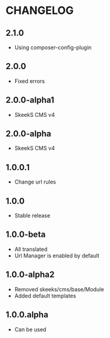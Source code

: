CHANGELOG
==============

2.1.0
-----------------
 * Using composer-config-plugin
 
2.0.0
-----------------
  * Fixed errors
  
2.0.0-alpha1
-----------------
  * SkeekS CMS v4
  
2.0.0-alpha
-----------------
  * SkeekS CMS v4
  
1.0.0.1
-----------------
  * Change url rules

1.0.0
-----------------
  * Stable release
  
1.0.0-beta
-----------------
  * All translated
  * Url Manager is enabled by default

1.0.0-alpha2
-----------------
  * Removed skeeks/cms/base/Module
  * Added default templates

1.0.0.alpha
-----------------
  * Can be used
